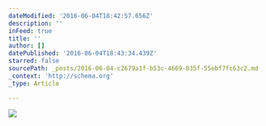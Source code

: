 ```yaml
---
dateModified: '2016-06-04T18:42:57.656Z'
description: ''
inFeed: true
title: ''
author: []
datePublished: '2016-06-04T18:43:34.439Z'
starred: false
sourcePath: _posts/2016-06-04-c2679a1f-b53c-4669-835f-55ebf7fc63c2.md
_context: 'http://schema.org'
_type: Article

---
```

![](https://the-grid-user-content.s3-us-west-2.amazonaws.com/68d9ca04-0c6c-41e8-a2d9-8ce5afd1503e.jpg)